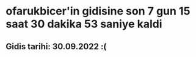# ofarukbicer'in gidisine son 7 gun 15 saat 30 dakika 53 saniye kaldi

## Gidis tarihi: 30.09.2022 :(